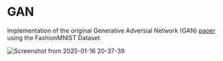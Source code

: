 # GAN

Implementation of the original Generative Adversial Network (GAN) [paper](https://arxiv.org/abs/1406.2661) using the FashionMNIST Dataset.

![Screenshot from 2025-01-16 20-37-39](https://github.com/user-attachments/assets/f5292f05-8f3c-485c-ba9a-6c28d9108b91)
